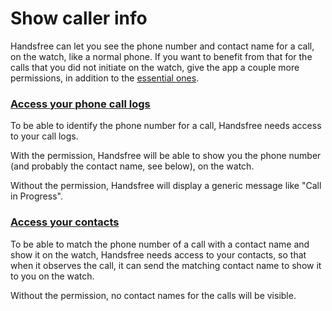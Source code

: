 # Show caller info

Handsfree can let you see the phone number and contact name for a call, on the watch, like a normal phone. If you want to benefit from that for the calls that you did not initiate on the watch, give the app a couple more permissions, in addition to the [essential ones](link://onboarding_essentials).

### [Access your phone call logs](permissions://?manifest=android.permission.READ_CALL_LOG)

To be able to identify the phone number for a call, Handsfree needs access to your call logs.

With the permission, Handsfree will be able to show you the phone number (and probably the contact name, see below), on the watch.

Without the permission, Handsfree will display a generic message like "Call in Progress".

### [Access your contacts](permissions://?manifest_optional=android.permission.READ_CONTACTS)

To be able to match the phone number of a call with a contact name and show it on the watch, Handsfree needs access to your contacts, so that when it observes the call, it can send the matching contact name to show it to you on the watch.

Without the permission, no contact names for the calls will be visible.
